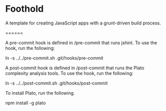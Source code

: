 Foothold
======

A template for creating JavaScript apps with a grunt-driven build process.

======

A pre-commit hook is defined in /pre-commit that runs jshint. To use the hook, run the following:

ln -s ../../pre-commit.sh .git/hooks/pre-commit

A post-commit hook is defined in /post-commit that runs the Plato complexity analysis tools. To use the hook, run the following:

ln -s ../../post-commit.sh .git/hooks/post-commit

To install Plato, run the following.

npm install -g plato

